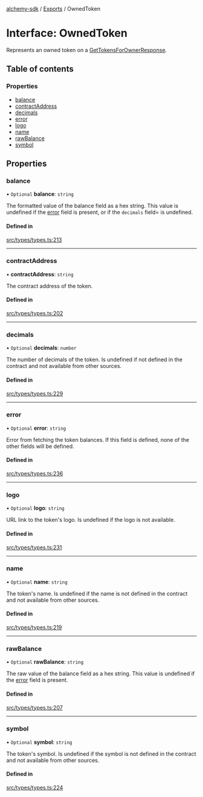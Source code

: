 [alchemy-sdk](../README.md) / [Exports](../modules.md) / OwnedToken

# Interface: OwnedToken

Represents an owned token on a [GetTokensForOwnerResponse](GetTokensForOwnerResponse.md).

## Table of contents

### Properties

- [balance](OwnedToken.md#balance)
- [contractAddress](OwnedToken.md#contractaddress)
- [decimals](OwnedToken.md#decimals)
- [error](OwnedToken.md#error)
- [logo](OwnedToken.md#logo)
- [name](OwnedToken.md#name)
- [rawBalance](OwnedToken.md#rawbalance)
- [symbol](OwnedToken.md#symbol)

## Properties

### balance

• `Optional` **balance**: `string`

The formatted value of the balance field as a hex string. This value is
undefined if the [error](OwnedToken.md#error) field is present, or if the `decimals` field=
is undefined.

#### Defined in

[src/types/types.ts:213](https://github.com/alchemyplatform/alchemy-sdk-js/blob/5fad342/src/types/types.ts#L213)

___

### contractAddress

• **contractAddress**: `string`

The contract address of the token.

#### Defined in

[src/types/types.ts:202](https://github.com/alchemyplatform/alchemy-sdk-js/blob/5fad342/src/types/types.ts#L202)

___

### decimals

• `Optional` **decimals**: `number`

The number of decimals of the token. Is undefined if not defined in the
contract and not available from other sources.

#### Defined in

[src/types/types.ts:229](https://github.com/alchemyplatform/alchemy-sdk-js/blob/5fad342/src/types/types.ts#L229)

___

### error

• `Optional` **error**: `string`

Error from fetching the token balances. If this field is defined, none of
the other fields will be defined.

#### Defined in

[src/types/types.ts:236](https://github.com/alchemyplatform/alchemy-sdk-js/blob/5fad342/src/types/types.ts#L236)

___

### logo

• `Optional` **logo**: `string`

URL link to the token's logo. Is undefined if the logo is not available.

#### Defined in

[src/types/types.ts:231](https://github.com/alchemyplatform/alchemy-sdk-js/blob/5fad342/src/types/types.ts#L231)

___

### name

• `Optional` **name**: `string`

The token's name. Is undefined if the name is not defined in the contract and
not available from other sources.

#### Defined in

[src/types/types.ts:219](https://github.com/alchemyplatform/alchemy-sdk-js/blob/5fad342/src/types/types.ts#L219)

___

### rawBalance

• `Optional` **rawBalance**: `string`

The raw value of the balance field as a hex string. This value is undefined
if the [error](OwnedToken.md#error) field is present.

#### Defined in

[src/types/types.ts:207](https://github.com/alchemyplatform/alchemy-sdk-js/blob/5fad342/src/types/types.ts#L207)

___

### symbol

• `Optional` **symbol**: `string`

The token's symbol. Is undefined if the symbol is not defined in the contract
and not available from other sources.

#### Defined in

[src/types/types.ts:224](https://github.com/alchemyplatform/alchemy-sdk-js/blob/5fad342/src/types/types.ts#L224)
